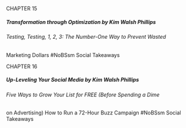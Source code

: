 CHAPTER 15

##### Transformation through Optimization by Kim Walsh Phillips

###### Testing, Testing, 1, 2, 3: The Number-One Way to Prevent Wasted
 Marketing Dollars #NoBSsm Social Takeaways

CHAPTER 16

##### Up-Leveling Your Social Media by Kim Walsh Phillips

###### Five Ways to Grow Your List for FREE (Before Spending a Dime
 on Advertising) How to Run a 72-Hour Buzz Campaign #NoBSsm Social Takeaways